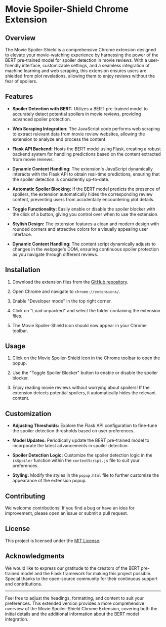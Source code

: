 # Movie Spoiler-Shield Chrome Extension

## Overview

The Movie Spoiler-Shield is a comprehensive Chrome extension designed to elevate your movie-watching experience by harnessing the power of the BERT pre-trained model for spoiler detection in movie reviews. With a user-friendly interface, customizable settings, and a seamless integration of machine learning and web scraping, this extension ensures users are shielded from plot revelations, allowing them to enjoy reviews without the fear of spoilers.

## Features

- **Spoiler Detection with BERT:** Utilizes a BERT pre-trained model to accurately detect potential spoilers in movie reviews, providing advanced spoiler protection.

- **Web Scraping Integration:** The JavaScript code performs web scraping to extract relevant data from movie review websites, allowing the extension to analyze and process the content.

- **Flask API Backend:** Hosts the BERT model using Flask, creating a robust backend system for handling predictions based on the content extracted from movie reviews.

- **Dynamic Content Handling:** The extension's JavaScript dynamically interacts with the Flask API to obtain real-time predictions, ensuring that the spoiler detection is consistently up-to-date.

- **Automatic Spoiler Blocking:** If the BERT model predicts the presence of spoilers, the extension automatically hides the corresponding review content, preventing users from accidentally encountering plot details.

- **Toggle Functionality:** Easily enable or disable the spoiler blocker with the click of a button, giving you control over when to use the extension.

- **Stylish Design:** The extension features a clean and modern design with rounded corners and attractive colors for a visually appealing user interface.

- **Dynamic Content Handling:** The content script dynamically adjusts to changes in the webpage's DOM, ensuring continuous spoiler protection as you navigate through different reviews.

## Installation

1. Download the extension files from the [GitHub repository](#insert-repository-link-here).

2. Open Chrome and navigate to `chrome://extensions/`.

3. Enable "Developer mode" in the top right corner.

4. Click on "Load unpacked" and select the folder containing the extension files.

5. The Movie Spoiler-Shield icon should now appear in your Chrome toolbar.

## Usage

1. Click on the Movie Spoiler-Shield icon in the Chrome toolbar to open the popup.

2. Use the "Toggle Spoiler Blocker" button to enable or disable the spoiler blocker.

3. Enjoy reading movie reviews without worrying about spoilers! If the extension detects potential spoilers, it automatically hides the relevant content.

## Customization

- **Adjusting Thresholds:** Explore the Flask API configuration to fine-tune the spoiler detection thresholds based on user preferences.

- **Model Updates:** Periodically update the BERT pre-trained model to incorporate the latest advancements in spoiler detection.

- **Spoiler Detection Logic:** Customize the spoiler detection logic in the `isSpoiler` function within the `contentScript.js` file to suit your preferences.

- **Styling:** Modify the styles in the `popup.html` file to further customize the appearance of the extension popup.

## Contributing

We welcome contributions! If you find a bug or have an idea for improvement, please open an issue or submit a pull request.

## License

This project is licensed under the [MIT License](LICENSE).

## Acknowledgments

We would like to express our gratitude to the creators of the BERT pre-trained model and the Flask framework for making this project possible. Special thanks to the open-source community for their continuous support and contributions.

---

Feel free to adjust the headings, formatting, and content to suit your preferences. This extended version provides a more comprehensive overview of the Movie Spoiler-Shield Chrome Extension, covering both the initial details and the additional information about the BERT model integration.
